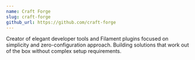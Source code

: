 ```yaml
---
name: Craft Forge
slug: craft-forge
github_url: https://github.com/craft-forge
---
```


Creator of elegant developer tools and Filament plugins focused on simplicity and zero-configuration approach. Building solutions that work out of the box without complex setup requirements.
